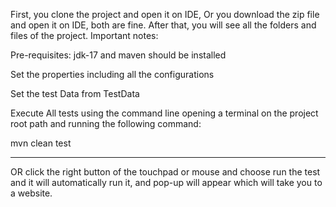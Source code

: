First, you clone the project and open it on IDE, Or you download the zip file and open it on IDE, both are fine. After that, you will see all the folders and files of the project. Important notes:

Pre-requisites: jdk-17 and maven should be installed

Set the properties including all the configurations

Set the test Data from TestData

Execute All tests using the command line opening a terminal on the project root path and running the following command:

mvn clean test

**************

OR click the right button of the touchpad or mouse and choose run the test and it will automatically run it, and pop-up will appear which will take you to a website. 
